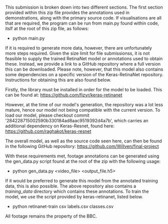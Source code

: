 This submission is broken down into two different sections. 
The first section provided within this zip file provides 
the annotations used in demonstrations, along with the 
primary source code. If visualisations are all that are 
required, the program can be run from main.py found within 
code, itslf at the root of this zip file, as follows:
 - python main.py


If it is required to generate more data, however, there are 
unfortunately more steps required. Given the size limit for 
file submissionss, it is not feasible to supply the trained
RetinaNet model or annotations used to obtain these. Instead, 
we provide a link to a GitHub repository where a full version 
this can be downloaded.  Please note, however, that this 
model also contains some dependencies on a specific version 
of the Keras-RetinaNet repository. Instructions for 
obtaining this are also found below.

Firstly, the library must be installed in order for the 
model to be loaded.  This can be found at: 
https://github.com/fizyr/keras-retinanet 

However, at the time of our model's generation, the 
repository was a lot less mature, hence our model not being 
compatible with the current version. To load our model, 
please checkout commit 
'284228715002590b330184ad8aac9519392d4a7b', which carries an 
additional dependency on Keras-Resnet, found here: 
https://github.com/raghakot/keras-resnet

The overall model, as well as the source code seen here, 
can then be found in the following GitHub repository: 
https://github.com/Willven/final-project

With these requirements met, footage annotations can be 
generated using the gen_data.py script found at the root 
of the zip with the following usage:
 - python gen_data.py <video_file> <output_file.h5>

If it would be preferred to generate this model from the 
annotated training data, this is also possible. The above 
repository also contains a *training_data* directory which 
contains these annotations. To train the model, we use the 
script provided by keras-retinanet, listed below.
 - python retinanet-train csv labels.csv classes.csv




All footage remains the property of the BBC.

